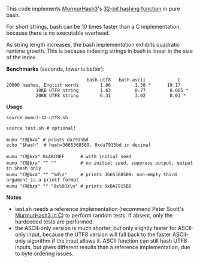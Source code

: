 This code implements [MurmurHash3](https://github.com/aappleby/smhasher/wiki/MurmurHash3)'s [32-bit hashing function](https://github.com/aappleby/smhasher/blob/master/src/MurmurHash3.cpp#L94) in pure bash.  

For short strings, bash can be 10 times faster than a C implementation, because there is no executable overhead.

As string length increases, the bash implementation exhibits quadratic runtime growth.  This is because indexing strings in bash is linear in the size of the index.

**Benchmarks** (seconds, lower is better):
```
                              bash-utf8   bash-ascii            C
20000 hashes, English words        1.86         1.58 *      19.17
           10KB UTF8 string        1.63         0.77         0.005 *
           20KB UTF8 string        6.31         3.02         0.01 *
```

**Usage**
```
source mumu3-32-utf8.sh

source test.sh # optional!

mumu "€𠳏b✗a" # prints da7915bd
echo "$hash"  # hash=3665368509, 0xda7915bd in decimal

mumu "€𠳏b✗a" 0xABCDEF      # with initial seed
mumu "€𠳏b✗a" "" ""         # no initial seed, suppress output, output in $hash only
mumu "€𠳏b✗a" "" "%d\n"     # prints 3665368509: non-empty third argument is a printf format
mumu "€𠳏b✗a" "" "0x%08X\n" # prints 0xDA7915BD
```

**Notes**

- test.sh needs a reference implementation (recommend Peter Scott's [MurmurHash3 in C](https://github.com/PeterScott/murmur3)) to perform random tests.  If absent, only the hardcoded tests are performed.
- the ASCII-only version is much shorter, but only slightly faster for ASCII-only input, because the UTF8 version will fall back to the faster ASCII-only algorithm if the input allows it.  ASCII function can still hash UTF8 inputs, but gives different results than a reference implementation, due to byte ordering issues.
